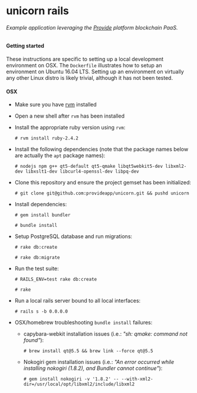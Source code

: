 # unicorn rails

###### Example application leveraging the [Provide](https://provide.services) platform blockchain PaaS.

#### Getting started

These instructions are specific to setting up a local development environment on OSX. The `Dockerfile` illustrates how to setup an environment on Ubuntu 16.04 LTS. Setting up an environment on virtually any other Linux distro is likely trivial, although it has not been tested.

#### OSX

- Make sure you have [rvm](https://rvm.io/rvm/install) installed

- Open a new shell after `rvm` has been installed

- Install the appropriate ruby version using `rvm`:

  `# rvm install ruby-2.4.2`

- Install the following dependencies (note that the package names below are actually the `apt` package names):

  `# nodejs npm g++ qt5-default qt5-qmake libqt5webkit5-dev libxml2-dev libxslt1-dev libcurl4-openssl-dev libpq-dev`

- Clone this repository and ensure the project gemset has been initialized:

  `# git clone git@github.com:provideapp/unicorn.git && pushd unicorn`

- Install dependencies:

  `# gem install bundler`

  `# bundle install`

- Setup PostgreSQL database and run migrations:

  `# rake db:create`

  `# rake db:migrate`

- Run the test suite:

  `# RAILS_ENV=test rake db:create`

  `# rake`

- Run a local rails server bound to all local interfaces:

  `# rails s -b 0.0.0.0`

- OSX/homebrew troubleshooting `bundle install` failures:

  - capybara-webkit installation issues (i.e.: *"sh: qmake: command not found"*):

    `# brew install qt@5.5 && brew link --force qt@5.5`

  - Nokogiri gem installation issues (i.e.: *"An error occurred while installing nokogiri (1.8.2), and Bundler cannot continue"*):

    `# gem install nokogiri -v '1.8.2' -- --with-xml2-dir=/usr/local/opt/libxml2/include/libxml2`
